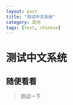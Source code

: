 ```yaml
---
layout: post
title: "测试中文系统"
category: 其他
tags: [test, chinese] 
---
```


# 测试中文系统

## 随便看看

> 测试一下

